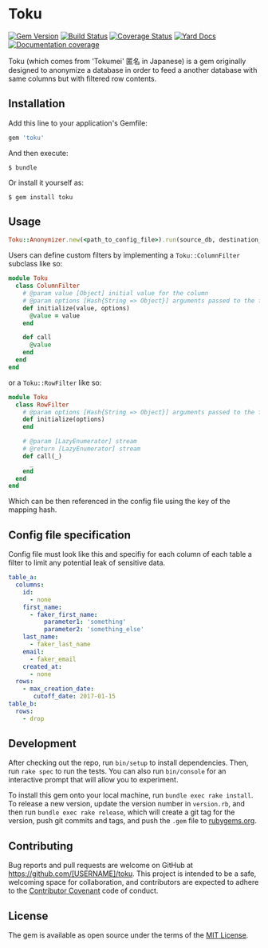 # Toku

[![Gem Version](https://badge.fury.io/rb/toku.svg)](https://rubygems.org/gems/toku)
[![Build Status](https://travis-ci.org/LIQIDTechnology/toku.svg?branch=master)](https://travis-ci.org/LIQIDTechnology/toku)
[![Coverage Status](https://coveralls.io/repos/github/LIQIDTechnology/toku/badge.svg?branch=master)](https://coveralls.io/github/LIQIDTechnology/toku?branch=master)
[![Yard Docs](http://img.shields.io/badge/yard-docs-blue.svg)](http://www.rubydoc.info/gems/toku/)
[![Documentation coverage](https://inch-ci.org/github/LIQIDTechnology/toku.svg?branch=master)](https://inch-ci.org/github/LIQIDTechnology/toku)

Toku (which comes from 'Tokumei' 匿名 in Japanese) is a gem originally designed to anonymize a database in order to feed a another database with same columns but with filtered row contents.

## Installation

Add this line to your application's Gemfile:

```ruby
gem 'toku'
```

And then execute:

    $ bundle

Or install it yourself as:

    $ gem install toku

## Usage

```ruby
Toku::Anonymizer.new(<path_to_config_file>).run(source_db, destination_db)
```

Users can define custom filters by implementing a `Toku::ColumnFilter` subclass like so:

```ruby
module Toku
  class ColumnFilter
    # @param value [Object] initial value for the column
    # @param options [Hash{String => Object}] arguments passed to the filter
    def initialize(value, options)
      @value = value
    end

    def call
      @value
    end
  end
end
```

or a `Toku::RowFilter` like so:

```ruby
module Toku
  class RowFilter
    # @param options [Hash{String => Object}] arguments passed to the filter
    def initialize(options)
    end

    # @param [LazyEnumerator] stream
    # @return [LazyEnumerator] stream
    def call(_)
      _
    end
  end
end
```

Which can be then referenced in the config file using the key of the mapping hash.

## Config file specification

Config file must look like this and specifiy for each column of each table a filter to limit any potential leak of sensitive data.

```yaml
table_a:
  columns:
    id:
      - none
    first_name:
      - faker_first_name:
          parameter1: 'something'
          parameter2: 'something_else'
    last_name:
      - faker_last_name
    email:
      - faker_email
    created_at:
      - none
  rows:
    - max_creation_date:
       cutoff_date: 2017-01-15
table_b:
  rows:
    - drop
```

## Development

After checking out the repo, run `bin/setup` to install dependencies. Then, run `rake spec` to run the tests. You can also run `bin/console` for an interactive prompt that will allow you to experiment.

To install this gem onto your local machine, run `bundle exec rake install`. To release a new version, update the version number in `version.rb`, and then run `bundle exec rake release`, which will create a git tag for the version, push git commits and tags, and push the `.gem` file to [rubygems.org](https://rubygems.org).

## Contributing

Bug reports and pull requests are welcome on GitHub at https://github.com/[USERNAME]/toku. This project is intended to be a safe, welcoming space for collaboration, and contributors are expected to adhere to the [Contributor Covenant](http://contributor-covenant.org) code of conduct.


## License

The gem is available as open source under the terms of the [MIT License](http://opensource.org/licenses/MIT).

